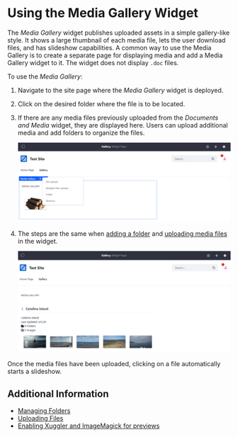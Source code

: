 # Using the Media Gallery Widget

The _Media Gallery_ widget publishes uploaded assets in a simple gallery-like style. It shows a large thumbnail of each media file, lets the user download files, and has slideshow capabilities. A common way to use the Media Gallery is to create a separate page for displaying media and add a Media Gallery widget to it. The widget does not display `.doc` files.

To use the _Media Gallery_:

1. Navigate to the site page where the _Media Gallery_ widget is deployed.
1. Click on the desired folder where the file is to be located.
1. If there are any media files previously uploaded from the _Documents and Media_ widget, they are displayed here. Users can upload additional media and add folders to organize the files.

    ![The widget displays only preexisting media files.](./using-the-media-gallery-widget/images/01.png)

1. The steps are the same when [adding a folder](./../../uploading-and-managing/creating-folders.md#adding-a-folder) and [uploading media files](../../uploading-and-managing/uploading-files.md) in the widget.

    ![The widget's folder tracks the files.](./using-the-media-gallery-widget/images/02.png)

Once the media files have been uploaded, clicking on a file automatically starts a slideshow.

## Additional Information

* [Managing Folders](../../uploading-and-managing/creating-folders.md)
* [Uploading Files](../../uploading-and-managing/uploading-files.md)
* [Enabling Xuggler and ImageMagick for previews](../../../system-administration/using-the-server-administration-panel/configuring-external-services.md)
